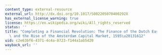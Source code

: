```yaml
---
content_type: external-resource
external_url: http://dx.doi.org/10.1017/S002205070400292X
has_external_license_warning: true
license: https://en.wikipedia.org/wiki/All_rights_reserved
status: ''
title: "Completing a Financial Revolution: The Finance of the Dutch East India Trade\
  \ and the Rise of the Amsterdam Capital Market, 1595\u20131612"
uid: c2e63bf6-4371-4c4a-8723-f144a1ab5d20
wayback_url: ''
---
```


